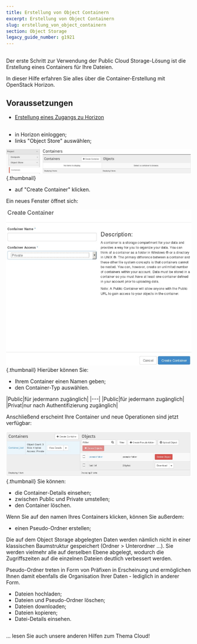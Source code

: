 ```yaml
---
title: Erstellung von Object Containern
excerpt: Erstellung von Object Containern
slug: erstellung_von_object_containern
section: Object Storage
legacy_guide_number: g1921
---
```



## 
Der erste Schritt zur Verwendung der Public Cloud Storage-Lösung ist die Erstellung eines Containers für Ihre Dateien.

In dieser Hilfe erfahren Sie alles über die Container-Erstellung mit OpenStack Horizon.


## Voraussetzungen

- [Erstellung eines Zugangs zu Horizon]({legacy}1773)




## 

- in Horizon einloggen;
- links "Object Store" auswählen;



![](images/img_2935.jpg){.thumbnail}

- auf "Create Container" klicken.


Ein neues Fenster öffnet sich:

![](images/img_2937.jpg){.thumbnail}
Hierüber können Sie:

- Ihrem Container einen Namen geben;
- den Container-Typ auswählen.

|Public|für jedermann zugänglich|
|---|
|Public|für jedermann zugänglich|
|Privat|nur nach Authentifizierung zugänglich|


Anschließend erscheint Ihre Container und neue Operationen sind jetzt verfügbar:

![](images/img_2938.jpg){.thumbnail}
Sie können:

- die Container-Details einsehen;
- zwischen Public und Private umstellen;
- den Container löschen.


Wenn Sie auf den namen Ihres Containers klicken, können Sie außerdem:

- einen Pseudo-Ordner erstellen;


Die auf dem Object Storage abgelegten Daten werden nämlich nicht in einer klassischen Baumstruktur gespeichert (Ordner > Unterordner ...). Sie werden vielmehr alle auf derselben Ebene abgelegt, wodurch die Zugriffszeiten auf die einzelnen Dateien deutlich verbessert werden.

Pseudo-Ordner treten in Form von Präfixen in Erscheinung und ermöglichen Ihnen damit ebenfalls die Organisation Ihrer Daten - lediglich in anderer Form.

- Dateien hochladen;
- Dateien und Pseudo-Ordner löschen;
- Dateien downloaden;
- Dateien kopieren;
- Datei-Details einsehen.




## 
... lesen Sie auch unsere anderen Hilfen zum Thema Cloud!

